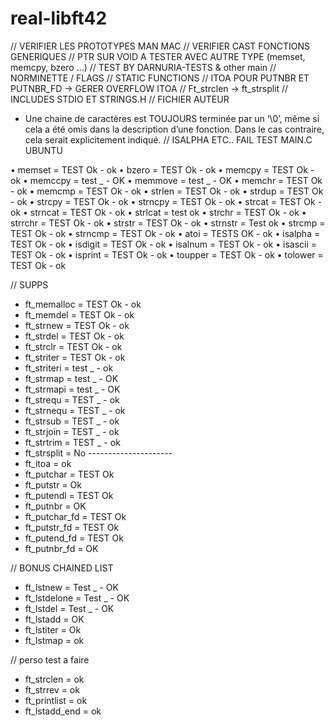 real-libft42
============
// VERIFIER LES PROTOTYPES MAN MAC
// VERIFIER CAST FONCTIONS GENERIQUES
// PTR SUR VOID A TESTER AVEC AUTRE TYPE (memset, memcpy, bzero ...)
// TEST BY DARNURIA-TESTS & other main
// NORMINETTE / FLAGS
// STATIC FUNCTIONS
// ITOA POUR PUTNBR ET PUTNBR_FD -> GERER OVERFLOW ITOA
// Ft_strclen -> ft_strsplit
// INCLUDES STDIO ET STRINGS.H
// FICHIER AUTEUR 
- Une chaine de caractères est TOUJOURS terminée par un ’\0’, même si cela
a été omis dans la description d’une fonction. Dans le cas contraire, cela serait
explicitement indiqué.
// ISALPHA ETC.. FAIL TEST MAIN.C UBUNTU

• memset = TEST Ok - ok
• bzero = TEST Ok - ok
• memcpy = TEST Ok - ok
• memccpy = test _ - OK
• memmove = test _ - OK
• memchr = TEST Ok - ok
• memcmp = TEST Ok - ok
• strlen = TEST Ok - ok
• strdup = TEST Ok - ok
• strcpy = TEST Ok - ok
• strncpy = TEST Ok - ok 
• strcat = TEST Ok - ok
• strncat = TEST Ok - ok
• strlcat = test ok 
• strchr = TEST Ok - ok 
• strrchr = TEST Ok - ok
• strstr = TEST Ok - ok
• strnstr = Test ok
• strcmp = TEST Ok - ok
• strncmp = TEST Ok - ok
• atoi = TESTS OK - ok
• isalpha = TEST Ok - ok
• isdigit = TEST Ok - ok
• isalnum = TEST Ok - ok
• isascii = TEST Ok - ok
• isprint = TEST Ok - ok
• toupper = TEST Ok - ok
• tolower = TEST Ok - ok

// SUPPS
- ft_memalloc = TEST Ok - ok
- ft_memdel = TEST Ok - ok
- ft_strnew = TEST Ok - ok
- ft_strdel = TEST Ok - ok
- ft_strclr = TEST Ok - ok
- ft_striter = TEST Ok - ok
- ft_striteri = test _ - ok
- ft_strmap = test _ - OK
- ft_strmapi = test _ - OK
- ft_strequ = TEST _ - ok
- ft_strnequ = TEST _ - ok
- ft_strsub = TEST _ - ok
- ft_strjoin = TEST _ - ok
- ft_strtrim = TEST _ - ok
- ft_strsplit = No ---------------------
- ft_itoa = ok
- ft_putchar = TEST Ok
- ft_putstr = Ok
- ft_putendl = TEST Ok
- ft_putnbr = OK
- ft_putchar_fd = TEST Ok
- ft_putstr_fd = TEST Ok
- ft_putend_fd = TEST Ok
- ft_putnbr_fd = OK

// BONUS CHAINED LIST
- ft_lstnew = Test _ - OK
- ft_lstdelone = Test _ - OK
- ft_lstdel = Test _ - OK
- ft_lstadd = OK
- ft_lstiter = Ok
- ft_lstmap = ok

// perso test a faire 
- ft_strclen = ok
- ft_strrev = ok 
- ft_printlist = ok
- ft_lstadd_end = ok